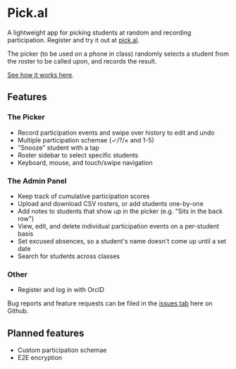# Pick.al

A lightweight app for picking students at random and recording participation. Register and try it out at [pick.al](https://pick.al).

The picker (to be used on a phone in class) randomly selects a student from the roster to be called upon, and records the result.

[See how it works here](https://twitter.com/C_Harwick/status/1615481096161861632).

## Features

### The Picker

* Record participation events and swipe over history to edit and undo
* Multiple participation schemae (✓/?/× and 1-5)
* "Snooze" student with a tap
* Roster sidebar to select specific students
* Keyboard, mouse, and touch/swipe navigation

### The Admin Panel

* Keep track of cumulative participation scores
* Upload and download CSV rosters, or add students one-by-one
* Add notes to students that show up in the picker (e.g. "Sits in the back row")
* View, edit, and delete individual participation events on a per-student basis
* Set excused absences, so a student's name doesn't come up until a set date
* Search for students across classes

### Other

* Register and log in with OrcID

Bug reports and feature requests can be filed in the [issues tab](https://github.com/charwick/pick.al/issues) here on Github.

## Planned features

* Custom participation schemae
* E2E encryption